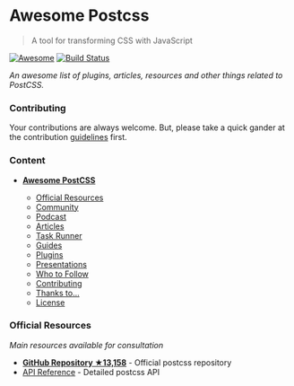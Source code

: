 # Awesome Postcss 

> A tool for transforming CSS with JavaScript

[![Awesome](https://cdn.rawgit.com/sindresorhus/awesome/d7305f38d29fed78fa85652e3a63e154dd8e8829/media/badge.svg)](https://github.com/sindresorhus/awesome)
[![Build Status](https://api.travis-ci.org/jjaderg/awesome-postcss.svg?branch=master)](https://travis-ci.org/jjaderg/awesome-postcss)
 
*An awesome list of plugins, articles, resources and other things related to PostCSS.*

### Contributing

Your contributions are always welcome. But, please take a quick gander at the contribution [guidelines](https://github.com/jjaderg/awesome-postcss/blob/master/CONTRIBUTING.md) first.

### Content

- [**__Awesome PostCSS__**](#awesome-postcss)

	- [Official Resources](#official-resources)
	- [Community](#community)
	- [Podcast](#podcast)
	- [Articles](#articles)
	- [Task Runner](#task-runner)
	- [Guides](#guides)
	- [Plugins](#plugins)
	- [Presentations](#presentations)
	- [Who to Follow](#who-to-follow)
	- [Contributing](#contributing)
	- [Thanks to...](#thanks-to)
	- [License](#license)


### Official Resources

_Main resources available for consultation_

- [**GitHub Repository ★13,158**](https://github.com/postcss/postcss) - Official postcss repository
- [API Reference](http://api.postcss.org/index.html) - Detailed postcss API

<!--### Community

- [Twitter](https://twitter.com/PostCSS)
- [Guitter](https://gitter.im/postcss/postcss)
- [Stack Overflow](http://stackoverflow.com/questions/tagged/postcss)
- [Vkontakte](https://m.vk.com/postcss)

### Podcast

- [206 JSJ  - PostCSS](https://devchat.tv/js-jabber/206-jsj-postcss-with-ben-briggs) with [Ben Briggs](https://github.com/ben-eb)
- [Issue 24: The most stylish minifier](https://radiojs.ru/2015/06/radiojs-24/) - (Russian)
- [web-standards-ru - Issue №9](https://soundcloud.com/web-standards/episode-9) - (Russian)
- [Sass and PostCSS](https://podfanatic.com/podcast/non-breaking-space-show/episode/sam-richard-sass-and-postcss) with [Sam Richards](https://twitter.com/snugug)
- [Post processing css](https://viewsourc.es/2015/06/15/episode-8-post-processing-css/)

### Articles

- [A look into writing future CSS with PostCSS and cssnext](https://bigbitecreative.com/a-look-into-writing-future-css-with-postcss-cssnext/)
- [Breaking up with Sass: PostCSS](https://benfrain.com/breaking-up-with-sass-postcss/)
- [Extending Sass with PostCSS](https://ashleynolan.co.uk/blog/extend-sass-with-postcss)
- [How to Build Your Own CSS Preprocessor With PostCSS](https://www.sitepoint.com/build-css-preprocessor-postcss/)
- [It's Time for Everyone to Learn About PostCSS](http://davidtheclark.com/its-time-for-everyone-to-learn-about-postcss/)
- [I'm Excited About PostCSS](http://davidtheclark.com/excited-about-postcss/)
- [Improving the Quality of Your CSS with PostCSS](https://www.sitepoint.com/improving-the-quality-of-your-css-with-postcss/)
- [Meet PostCSS - Future of CSS after preprocessors](http://www.meetpostcss.com/)
- [Musings from Someone Discovering PostCSS](https://taupecat.com/blog/2016/04/28/musings-from-someone-discovering-postcss/)
- [Nem Sass, nem LESS, nem Stylus: PostCSS!](http://blog.taller.net.br/nem-sass-nem-less-nem-stylus-postcss/) - (Portuguese)
- [PostCSS – Sass Killer or Preprocessing Pretender?](https://ashleynolan.co.uk/blog/postcss-a-review)
- [So you want to make a PostCSS plugin](https://css-tricks.com/want-make-postcss-plugin/)
- [That postcss. Its so hot right now](https://cantina.co/that-postcss-its-so-hot-right-now/)
- [Introduction to Postcss](https://www.smashingmagazine.com/2015/12/introduction-to-postcss/)
- [7 Postcss Pluguins to Ease You Into Postcss](https://www.sitepoint.com/7-postcss-plugins-to-ease-you-into-postcss/)
- [Some thinks you may think about postcss](http://julian.io/some-things-you-may-think-about-postcss-and-you-might-be-wrong/)

### Task Runner

#### Grunt Plugins

> For those who use Grunt, some plugins to work with PostCSS.

- [grunt-postcss](https://www.npmjs.com/package/grunt-postcss)
- [grunt-postcss-import](https://www.npmjs.com/package/grunt-postcss-import)
- [grunt-australian-stylesheets](https://www.npmjs.com/package/grunt-australian-stylesheets)


#### Gulp Plugins
> For those who use Gulp, some plugins to work with PostCSS.

- [gulp-autoprefixer](https://www.npmjs.com/package/gulp-autoprefixer/)
- [gulp-postcss](https://www.npmjs.com/package/gulp-postcss/)
- [gulp-australian-stylesheets](https://www.npmjs.com/package/gulp-australian-stylesheets/)
- [gulp-rucksack](https://www.npmjs.com/package/gulp-rucksack/)
- [gulp-pxtorem](https://www.npmjs.com/package/gulp-pxtorem/)
- [gulp-html-postcss](https://www.npmjs.com/package/gulp-html-postcss/)


### Guides
> Guides for developers start their studies PostCSS.

- **__PostCSS Deep Dive:__**
    - [Create Your Own Plugin](https://webdesign.tutsplus.com/tutorials/postcss-deep-dive-create-your-own-plugin--cms-24605)
    - [Miscellaneous Goodies](https://webdesign.tutsplus.com/tutorials/postcss-deep-dive-miscellaneous-goodies--cms-24603)
    - [Preprocessing with “PreCSS”](https://webdesign.tutsplus.com/tutorials/postcss-deep-dive-preprocessing-with-precss--cms-24583)
    - [Roll Your Own Preprocessor](https://webdesign.tutsplus.com/tutorials/postcss-deep-dive-roll-your-own-preprocessor--cms-24584)
    - [Shortcuts and Shorthand](https://webdesign.tutsplus.com/tutorials/postcss-deep-dive-shortcuts-and-shorthand--cms-24602)
    - [What You Need to Know](https://webdesign.tutsplus.com/tutorials/postcss-deep-dive-what-you-need-to-know--cms-24535)

- **__PostCSS Quickstart Guide:__**
    - [Exploring Plugins](https://webdesign.tutsplus.com/tutorials/postcss-quickstart-guide-exploring-plugins--cms-24566)
    - [Gulp Setup](https://webdesign.tutsplus.com/tutorials/postcss-quickstart-guide-gulp-setup--cms-24543)
    - [Grunt Setup](https://webdesign.tutsplus.com/tutorials/postcss-quickstart-guide-grunt-setup--cms-24545)
    - [Instant Setup Options](https://webdesign.tutsplus.com/tutorials/postcss-quickstart-guide-instant-setup-options--cms-24536)

- **__Using PostCSS:__**    
    - [for Minification and Optimization](https://webdesign.tutsplus.com/tutorials/using-postcss-for-minification-and-optimization--cms-24568)
    - [for Cross Browser Compatibility](https://webdesign.tutsplus.com/tutorials/using-postcss-for-cross-browser-compatibility--cms-24567)
    - [Together with Sass, Stylus, or LESS](https://webdesign.tutsplus.com/tutorials/using-postcss-together-with-sass-stylus-or-less--cms-24591)
    - [with BEM and SUIT Methodologies](https://webdesign.tutsplus.com/tutorials/using-postcss-with-bem-and-suit-methodologies--cms-24592)


### Plugins
- [A searchable catalog of PostCSS plugins](http://postcss.parts/)
- [Atom language support for PostCSS](https://github.com/azat-io/atom-language-postcss)
- [PostCSS adapter for Stylus](https://github.com/seaneking/poststylus)
- [This is a PostCSS plugin for adding Instagram filters to your photos.](https://github.com/azat-io/postcss-instagram)
- [Simple normalize.css wrapper for PostCSS](https://github.com/seaneking/postcss-normalize)
- [Font Magician](https://github.com/jonathantneal/postcss-font-magician) - Magically generate all the @font-face rules by [@jonathantneal](https://github.com/jonathantneal)
- [PostCSS loader for webpack](https://github.com/postcss/postcss-loader)

### Presentations

#### Videos
- [PostCSS: First Look](https://www.lynda.com/CSS-tutorials/PostCSS-First-Look/442850-2.html)
- [PostCSS the Future after Sass and Less](https://www.youtube.com/watch?v=73dl5dk9z4Q) by [@ai](https://github.com/ai)
- [Fix global CSS with PostCSS](http://www.thedotpost.com/2015/12/andrey-sitnik-fix-global-css-with-postcss) by [@ai](https://github.com/ai)
- [PostCSS, cssnext and the future of CSS](https://vimeo.com/159185299) by [@MoOx](https://github.com/MoOx)
- [Kick your CSS up a notch with PostCSS](https://www.youtube.com/watch?v=-_gIKdHYP3E) by [@mxstbr](https://github.com/mxstbr)

### Who to Follow

- Andrey Sitnik [@andreysitnik](https://twitter.com/andreysitnik)
- Evil Martians [@evilmartians](https://twitter.com/evilmartians)

### Thanks to...

- In particular [Afonso Pacifer](https://github.com/afonsopacifer) for helping me with CC License. :+1:
- My friends [Marcus Silva](https://github.com/mvfsilva) and [Willian Justen](https://github.com/willianjusten) by motivating me. :v:
- [Daniel Schmidt](https://github.com/danielmschmidt/) for his important contribution to the Awesome Post CSS list.

### License
[![CC0](http://mirrors.creativecommons.org/presskit/buttons/88x31/svg/cc-zero.svg)](https://creativecommons.org/publicdomain/zero/1.0/) © [Jader Gomes](https://github.com/jjaderg)
-->